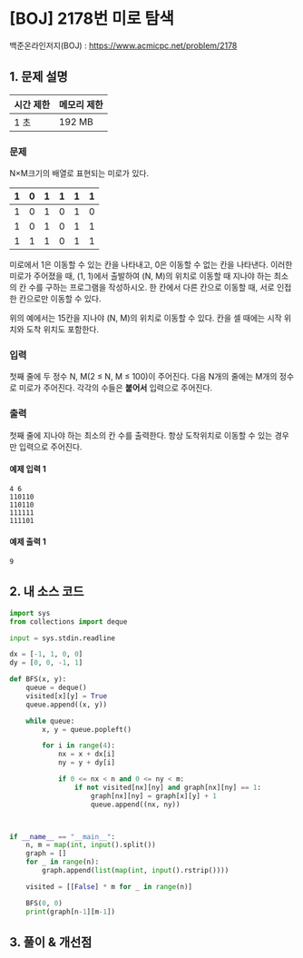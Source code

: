 # [BOJ] 2178번 미로 탐색

백준온라인저지(BOJ) :  https://www.acmicpc.net/problem/2178


## 1. 문제 설명

| 시간 제한 | 메모리 제한 | 
| :-------- | :---------- |
| 1 초      | 192 MB      | 

### 문제

N×M크기의 배열로 표현되는 미로가 있다.


|1 | 0 | 1 | 1 | 1 | 1 |
|--- |--- |---|--- |---|--- |
|1 | 0 | 1 | 0 | 1 | 0 |
|1 | 0 | 1 | 0 | 1 | 1 |
|1 | 1 | 1 | 0 | 1 | 1 |
미로에서 1은 이동할 수 있는 칸을 나타내고, 0은 이동할 수 없는 칸을 나타낸다. 이러한 미로가 주어졌을 때, (1, 1)에서 출발하여 (N, M)의 위치로 이동할 때 지나야 하는 최소의 칸 수를 구하는 프로그램을 작성하시오. 한 칸에서 다른 칸으로 이동할 때, 서로 인접한 칸으로만 이동할 수 있다.

위의 예에서는 15칸을 지나야 (N, M)의 위치로 이동할 수 있다. 칸을 셀 때에는 시작 위치와 도착 위치도 포함한다.

### 입력

첫째 줄에 두 정수 N, M(2 ≤ N, M ≤ 100)이 주어진다. 다음 N개의 줄에는 M개의 정수로 미로가 주어진다. 각각의 수들은 **붙어서** 입력으로 주어진다.

### 출력

첫째 줄에 지나야 하는 최소의 칸 수를 출력한다. 항상 도착위치로 이동할 수 있는 경우만 입력으로 주어진다.

#### 예제 입력 1

```
4 6
110110
110110
111111
111101
```

#### 예제 출력 1

```
9
```


## 2. 내 소스 코드

```python
import sys
from collections import deque

input = sys.stdin.readline

dx = [-1, 1, 0, 0]
dy = [0, 0, -1, 1]

def BFS(x, y):
    queue = deque()
    visited[x][y] = True
    queue.append((x, y))

    while queue:
        x, y = queue.popleft()

        for i in range(4):
            nx = x + dx[i]
            ny = y + dy[i]

            if 0 <= nx < n and 0 <= ny < m:
                if not visited[nx][ny] and graph[nx][ny] == 1:
                    graph[nx][ny] = graph[x][y] + 1
                    queue.append((nx, ny))



if __name__ == "__main__":
    n, m = map(int, input().split())
    graph = []
    for _ in range(n):
        graph.append(list(map(int, input().rstrip())))

    visited = [[False] * m for _ in range(n)]

    BFS(0, 0)
    print(graph[n-1][m-1])
```



## 3. 풀이 & 개선점

```python

```